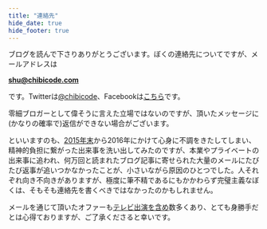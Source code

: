 ```yaml
---
title: "連絡先"
hide_date: true
hide_footer: true
---
```


ブログを読んで下さりありがとうございます。ぼくの連絡先についてですが、メールアドレスは

**[shu@chibicode.com](mailto:shu@chibicode.com)**

です。Twitterは[@chibicode](http://twitter.com/chibicode)、Facebookは[こちら](http://facebook.com/shu)です。

零細ブロガーとして偉そうに言えた立場ではないのですが、頂いたメッセージに(かなりの確率で)返信ができない場合がございます。

といいますのも、[2015年末](/tanpopo-anne-nintendo)から2016年にかけて心身に不調をきたしてしまい、精神的負担に繋がった出来事を洗い出してみたのですが、本業やプライベートの出来事に追われ、何万回と読まれたブログ記事に寄せられた大量のメールにたびたび返事が追いつかなかったことが、小さいながら原因のひとつでした。人それぞれ向き不向きがありますが、極度に筆不精であるにもかかわらず完璧主義なぼくは、そもそも連絡先を書くべきではなかったのかもしれません。

メールを通じて頂いたオファーも[テレビ出演を含め](http://chibicode.com/nhk-dilemma)数多くあり、とても身勝手だとは心得ておりますが、ご了承くださると幸いです。
